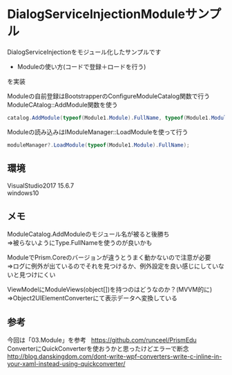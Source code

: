 ﻿# DialogServiceInjectionModuleサンプル
DialogServiceInjectionをモジュール化したサンプルです  

- Moduleの使い方(コードで登録＋ロードを行う)

を実装  


Moduleの自前登録はBootstrapperのConfigureModuleCatalog関数で行う  
ModuleCAtalog::AddModule関数を使う  
```cs:Bootstrapper.cs
catalog.AddModule(typeof(Module1.Module).FullName, typeof(Module1.Module).AssemblyQualifiedName, InitializationMode.OnDemand);
```

Moduleの読み込みはIModuleManager::LoadModuleを使って行う  
```cs:MainWindowViewModel.cs
moduleManager?.LoadModule(typeof(Module1.Module).FullName);
```



## 環境
VisualStudio2017 15.6.7  
windows10  

## メモ
ModuleCatalog.AddModuleのモジュール名が被ると後勝ち  
⇒被らないようにType.FullNameを使うのが良いかも  

ModuleでPrism.Coreのバージョンが違うとうまく動かないので注意が必要  
⇒ログに例外が出ているのでそれを見つけるか、例外設定を良い感じにしていないと見つけにくい  

ViewModelにModuleViews(object[])を持つのはどうなのか？(MVVM的に)  
⇒Object2UIElementConverterにて表示データへ変換している  

## 参考
今回は「03.Module」を参考  
https://github.com/runceel/PrismEdu  
ConverterにQuickConverterを使おうかと思ったけどエラーで断念  
http://blog.danskingdom.com/dont-write-wpf-converters-write-c-inline-in-your-xaml-instead-using-quickconverter/  
